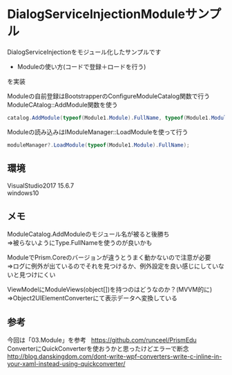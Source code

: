 ﻿# DialogServiceInjectionModuleサンプル
DialogServiceInjectionをモジュール化したサンプルです  

- Moduleの使い方(コードで登録＋ロードを行う)

を実装  


Moduleの自前登録はBootstrapperのConfigureModuleCatalog関数で行う  
ModuleCAtalog::AddModule関数を使う  
```cs:Bootstrapper.cs
catalog.AddModule(typeof(Module1.Module).FullName, typeof(Module1.Module).AssemblyQualifiedName, InitializationMode.OnDemand);
```

Moduleの読み込みはIModuleManager::LoadModuleを使って行う  
```cs:MainWindowViewModel.cs
moduleManager?.LoadModule(typeof(Module1.Module).FullName);
```



## 環境
VisualStudio2017 15.6.7  
windows10  

## メモ
ModuleCatalog.AddModuleのモジュール名が被ると後勝ち  
⇒被らないようにType.FullNameを使うのが良いかも  

ModuleでPrism.Coreのバージョンが違うとうまく動かないので注意が必要  
⇒ログに例外が出ているのでそれを見つけるか、例外設定を良い感じにしていないと見つけにくい  

ViewModelにModuleViews(object[])を持つのはどうなのか？(MVVM的に)  
⇒Object2UIElementConverterにて表示データへ変換している  

## 参考
今回は「03.Module」を参考  
https://github.com/runceel/PrismEdu  
ConverterにQuickConverterを使おうかと思ったけどエラーで断念  
http://blog.danskingdom.com/dont-write-wpf-converters-write-c-inline-in-your-xaml-instead-using-quickconverter/  
